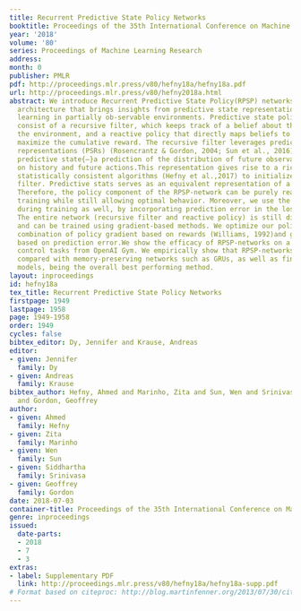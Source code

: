 ```yaml
---
title: Recurrent Predictive State Policy Networks
booktitle: Proceedings of the 35th International Conference on Machine Learning
year: '2018'
volume: '80'
series: Proceedings of Machine Learning Research
address: 
month: 0
publisher: PMLR
pdf: http://proceedings.mlr.press/v80/hefny18a/hefny18a.pdf
url: http://proceedings.mlr.press/v80/hefny2018a.html
abstract: We introduce Recurrent Predictive State Policy(RPSP) networks, a recurrent
  architecture that brings insights from predictive state representations to reinforcement
  learning in partially ob-servable environments. Predictive state policy networks
  consist of a recursive filter, which keeps track of a belief about the state of
  the environment, and a reactive policy that directly maps beliefs to actions, to
  maximize the cumulative reward. The recursive filter leverages predictive state
  representations (PSRs) (Rosencrantz & Gordon, 2004; Sun et al., 2016) by modeling
  predictive state{—}a prediction of the distribution of future observations conditioned
  on history and future actions.This representation gives rise to a rich class of
  statistically consistent algorithms (Hefny et al.,2017) to initialize the recursive
  filter. Predictive stats serves as an equivalent representation of a belief state.
  Therefore, the policy component of the RPSP-network can be purely reactive, simplifying
  training while still allowing optimal behavior. Moreover, we use the PSR interpretation
  during training as well, by incorporating prediction error in the loss function.
  The entire network (recursive filter and reactive policy) is still differentiable
  and can be trained using gradient-based methods. We optimize our policy using a
  combination of policy gradient based on rewards (Williams, 1992)and gradient descent
  based on prediction error.We show the efficacy of RPSP-networks on a set of robotic
  control tasks from OpenAI Gym. We empirically show that RPSP-networks perform well
  compared with memory-preserving networks such as GRUs, as well as finite memory
  models, being the overall best performing method.
layout: inproceedings
id: hefny18a
tex_title: Recurrent Predictive State Policy Networks
firstpage: 1949
lastpage: 1958
page: 1949-1958
order: 1949
cycles: false
bibtex_editor: Dy, Jennifer and Krause, Andreas
editor:
- given: Jennifer
  family: Dy
- given: Andreas
  family: Krause
bibtex_author: Hefny, Ahmed and Marinho, Zita and Sun, Wen and Srinivasa, Siddhartha
  and Gordon, Geoffrey
author:
- given: Ahmed
  family: Hefny
- given: Zita
  family: Marinho
- given: Wen
  family: Sun
- given: Siddhartha
  family: Srinivasa
- given: Geoffrey
  family: Gordon
date: 2018-07-03
container-title: Proceedings of the 35th International Conference on Machine Learning
genre: inproceedings
issued:
  date-parts:
  - 2018
  - 7
  - 3
extras:
- label: Supplementary PDF
  link: http://proceedings.mlr.press/v80/hefny18a/hefny18a-supp.pdf
# Format based on citeproc: http://blog.martinfenner.org/2013/07/30/citeproc-yaml-for-bibliographies/
---
```


